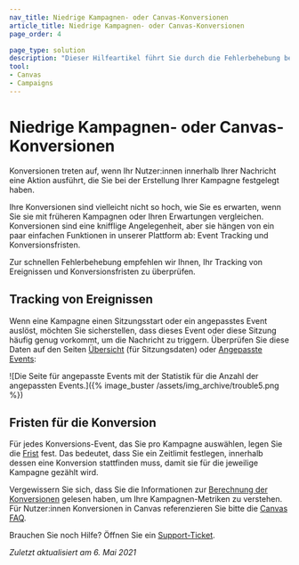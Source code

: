 ```yaml
---
nav_title: Niedrige Kampagnen- oder Canvas-Konversionen
article_title: Niedrige Kampagnen- oder Canvas-Konversionen
page_order: 4

page_type: solution
description: "Dieser Hilfeartikel führt Sie durch die Fehlerbehebung bei Kampagnen oder Canvase mit niedrigeren Konversionsraten als erwartet."
tool:
- Canvas
- Campaigns
---
```


# Niedrige Kampagnen- oder Canvas-Konversionen

Konversionen treten auf, wenn Ihr Nutzer:innen innerhalb Ihrer Nachricht eine Aktion ausführt, die Sie bei der Erstellung Ihrer Kampagne festgelegt haben.

Ihre Konversionen sind vielleicht nicht so hoch, wie Sie es erwarten, wenn Sie sie mit früheren Kampagnen oder Ihren Erwartungen vergleichen. Konversionen sind eine knifflige Angelegenheit, aber sie hängen von ein paar einfachen Funktionen in unserer Plattform ab: Event Tracking und Konversionsfristen.

Zur schnellen Fehlerbehebung empfehlen wir Ihnen, Ihr Tracking von Ereignissen und Konversionsfristen zu überprüfen.

## Tracking von Ereignissen

Wenn eine Kampagne einen Sitzungsstart oder ein angepasstes Event auslöst, möchten Sie sicherstellen, dass dieses Event oder diese Sitzung häufig genug vorkommt, um die Nachricht zu triggern. Überprüfen Sie diese Daten auf den Seiten [Übersicht]({{site.baseurl}}/user_guide/data_and_analytics/analytics/understanding_your_app_usage_data/) (für Sitzungsdaten) oder [Angepasste Events]({{site.baseurl}}/user_guide/data_and_analytics/configuring_reporting/#configuring-reporting):

![Die Seite für angepasste Events mit der Statistik für die Anzahl der angepassten Events.]({% image_buster /assets/img_archive/trouble5.png %})

## Fristen für die Konversion

Für jedes Konversions-Event, das Sie pro Kampagne auswählen, legen Sie die [Frist]({{site.baseurl}}/user_guide/engagement_tools/campaigns/testing_and_more/conversion_events/#step-2-add-conversion-events) fest. Das bedeutet, dass Sie ein Zeitlimit festlegen, innerhalb dessen eine Konversion stattfinden muss, damit sie für die jeweilige Kampagne gezählt wird.

Vergewissern Sie sich, dass Sie die Informationen zur [Berechnung der Konversionen]({{site.baseurl}}/user_guide/engagement_tools/campaigns/testing_and_more/conversion_events/#conversion-tracking-rule) gelesen haben, um Ihre Kampagnen-Metriken zu verstehen. Für Nutzer:innen Konversionen in Canvas referenzieren Sie bitte die [Canvas FAQ]({{site.baseurl}}/user_guide/engagement_tools/canvas/faqs/#how-are-user-conversions-tracked-in-a-canvas). 

Brauchen Sie noch Hilfe? Öffnen Sie ein [Support-Ticket]({{site.baseurl}}/braze_support/).

_Zuletzt aktualisiert am 6\. Mai 2021_

